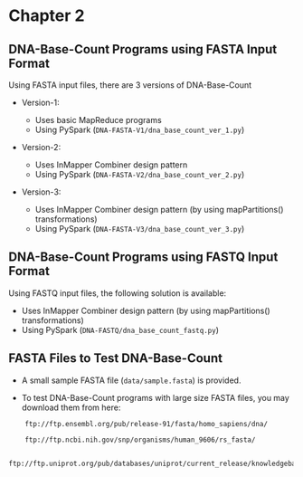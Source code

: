# Chapter 2

## DNA-Base-Count Programs using FASTA Input Format

Using FASTA input files, there are 3 versions of DNA-Base-Count

* Version-1:
    * Uses basic MapReduce programs
    * Using PySpark (`DNA-FASTA-V1/dna_base_count_ver_1.py`)

* Version-2:
    * Uses InMapper Combiner design pattern
    * Using PySpark (`DNA-FASTA-V2/dna_base_count_ver_2.py`)

* Version-3:
    * Uses InMapper Combiner design pattern (by using mapPartitions() transformations)
    * Using PySpark (`DNA-FASTA-V3/dna_base_count_ver_3.py`)


## DNA-Base-Count Programs using FASTQ Input Format

Using FASTQ input files, the following solution is available:

* Uses InMapper Combiner design pattern (by using mapPartitions() transformations)
* Using PySpark (`DNA-FASTQ/dna_base_count_fastq.py`)


## FASTA Files to Test DNA-Base-Count

* A small sample FASTA file (`data/sample.fasta`) is provided.

* To test DNA-Base-Count programs with large size FASTA files,
you may download them from here:


````
	ftp://ftp.ensembl.org/pub/release-91/fasta/homo_sapiens/dna/

	ftp://ftp.ncbi.nih.gov/snp/organisms/human_9606/rs_fasta/
	
	ftp://ftp.uniprot.org/pub/databases/uniprot/current_release/knowledgebase/complete/uniprot_sprot.fasta.gz
	
````
